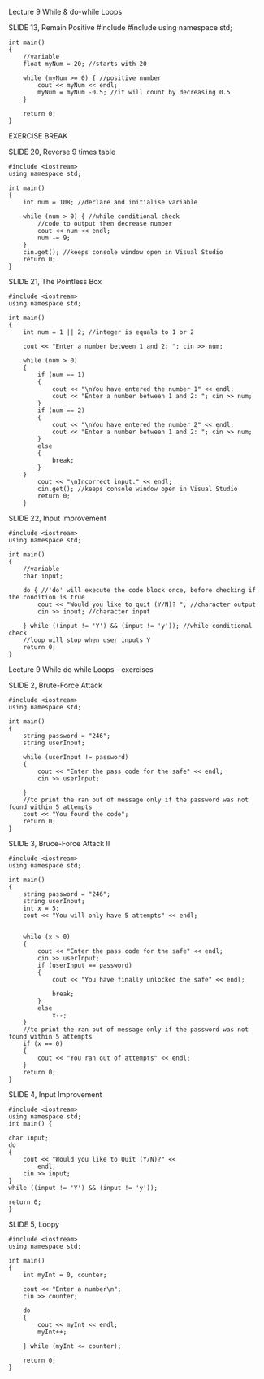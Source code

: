 Lecture 9 While & do-while Loops

SLIDE 13, Remain Positive
    #include <iostream>
    #include <string>
    using namespace std;

    int main()
    {
        //variable
        float myNum = 20; //starts with 20

        while (myNum >= 0) { //positive number
            cout << myNum << endl; 
            myNum = myNum -0.5; //it will count by decreasing 0.5
        }

        return 0;
    }

EXERCISE BREAK
    
SLIDE 20, Reverse 9 times table

    #include <iostream>
    using namespace std;

    int main()
    {
        int num = 108; //declare and initialise variable

        while (num > 0) { //while conditional check
            //code to output then decrease number
            cout << num << endl;
            num -= 9;
        }
        cin.get(); //keeps console window open in Visual Studio
        return 0;
    }

SLIDE 21, The Pointless Box
   
    #include <iostream>
    using namespace std;

    int main()
    {
        int num = 1 || 2; //integer is equals to 1 or 2

        cout << "Enter a number between 1 and 2: "; cin >> num;

        while (num > 0)
        {
            if (num == 1)
            {
                cout << "\nYou have entered the number 1" << endl;
                cout << "Enter a number between 1 and 2: "; cin >> num;
            }
            if (num == 2)
            {
                cout << "\nYou have entered the number 2" << endl;
                cout << "Enter a number between 1 and 2: "; cin >> num;
            }
            else
            {
                break;
            }
        }
            cout << "\nIncorrect input." << endl;
            cin.get(); //keeps console window open in Visual Studio
            return 0;
        }

SLIDE 22, Input Improvement

    #include <iostream>
    using namespace std;

    int main()
    {
        //variable
        char input;

        do { //'do' will execute the code block once, before checking if the condition is true
            cout << "Would you like to quit (Y/N)? "; //character output
            cin >> input; //character input

        } while ((input != 'Y') && (input != 'y')); //while conditional check
        //loop will stop when user inputs Y
        return 0;
    }

Lecture 9 While do while Loops - exercises
    
SLIDE 2, Brute-Force Attack
    
    #include <iostream>
    using namespace std;

    int main()
    {
        string password = "246";
        string userInput;

        while (userInput != password)
        {
            cout << "Enter the pass code for the safe" << endl;
            cin >> userInput;

        }
        //to print the ran out of message only if the password was not found within 5 attempts
        cout << "You found the code";
        return 0;
    }
    
SLIDE 3, Bruce-Force Attack II
    
    #include <iostream>
    using namespace std;

    int main()
    {
        string password = "246";
        string userInput;
        int x = 5;
        cout << "You will only have 5 attempts" << endl;


        while (x > 0)
        {
            cout << "Enter the pass code for the safe" << endl;
            cin >> userInput;
            if (userInput == password)
            {
                cout << "You have finally unlocked the safe" << endl;

                break;
            }
            else
                x--;
        }
        //to print the ran out of message only if the password was not found within 5 attempts
        if (x == 0)
        {
            cout << "You ran out of attempts" << endl;
        }
        return 0;
    }

SLIDE 4, Input Improvement
    
    #include <iostream>
    using namespace std;
    int main() {

    char input; 
    do
    {
        cout << "Would you like to Quit (Y/N)?" <<
            endl;
        cin >> input;
    } 
    while ((input != 'Y') && (input != 'y'));

    return 0;
    }
    
SLIDE 5, Loopy
    
    #include <iostream>  
    using namespace std;

    int main()
    {
        int myInt = 0, counter;

        cout << "Enter a number\n";
        cin >> counter;

        do
        {
            cout << myInt << endl;
            myInt++;

        } while (myInt <= counter);

        return 0;
    }

    
    
